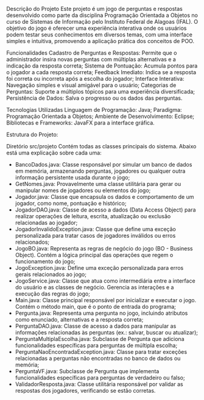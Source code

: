 Descrição do Projeto
Este projeto é um jogo de perguntas e respostas desenvolvido como parte da disciplina Programação Orientada a Objetos no curso de Sistemas de Informação pelo Instituto Federal de Alagoas (IFAL). O objetivo do jogo é oferecer uma experiência interativa onde os usuários podem testar seus conhecimentos em diversos temas, com uma interface simples e intuitiva, promovendo a aplicação prática dos conceitos de POO.

Funcionalidades
Cadastro de Perguntas e Respostas: Permite que o administrador insira novas perguntas com múltiplas alternativas e a indicação da resposta correta;
Sistema de Pontuação: Acumula pontos para o jogador a cada resposta correta;
Feedback Imediato: Indica se a resposta foi correta ou incorreta após a escolha do jogador;
Interface Interativa: Navegação simples e visual amigável para o usuário;
Categorias de Perguntas: Suporte a múltiplos tópicos para uma experiência diversificada;
Persistência de Dados: Salva o progresso ou os dados das perguntas.

Tecnologias Utilizadas
Linguagem de Programação: Java;
Paradigma: Programação Orientada a Objetos;
Ambiente de Desenvolvimento: Eclipse;
Bibliotecas e Frameworks: JavaFX para a interface gráfica.

Estrutura do Projeto:

Diretório src/projeto
Contém todas as classes principais do sistema. Abaixo está uma explicação sobre cada uma:

* BancoDados.java: Classe responsável por simular um banco de dados em memória, armazenando perguntas, jogadores ou qualquer outra informação persistente usada durante o jogo;
* GetNomes.java: Provavelmente uma classe utilitária para gerar ou manipular nomes de jogadores ou elementos do jogo;
* Jogador.java: Classe que encapsula os dados e comportamento de um jogador, como nome, pontuação e histórico;
* JogadorDAO.java: Classe de acesso a dados (Data Access Object) para realizar operações de leitura, escrita, atualização ou exclusão relacionadas ao jogador;
* JogadorInvalidoException.java: Classe que define uma exceção personalizada para tratar casos de jogadores inválidos ou erros relacionados;
* JogoBO.java: Representa as regras de negócio do jogo (BO - Business Object). Contém a lógica principal das operações que regem o funcionamento do jogo;
* JogoException.java: Define uma exceção personalizada para erros gerais relacionados ao jogo;
* JogoService.java: Classe que atua como intermediária entre a interface do usuário e as classes de negócio. Gerencia as interações e a execução das regras do jogo;
* Main.java: Classe principal responsável por inicializar e executar o jogo. Contém o método main, que é o ponto de entrada do programa;
* Pergunta.java: Representa uma pergunta no jogo, incluindo atributos como enunciado, alternativas e a resposta correta;
* PerguntaDAO.java: Classe de acesso a dados para manipular as informações relacionadas às perguntas (ex.: salvar, buscar ou atualizar);
* PerguntaMultiplaEscolha.java: Subclasse de Pergunta que adiciona funcionalidades específicas para perguntas de múltipla escolha;
* PerguntaNaoEncontradaException.java: Classe para tratar exceções relacionadas a perguntas não encontradas no banco de dados ou memória;
* PerguntaVF.java: Subclasse de Pergunta que implementa funcionalidades específicas para perguntas de verdadeiro ou falso;
* ValidadorResposta.java: Classe utilitária responsável por validar as respostas dos jogadores, verificando se estão corretas.

